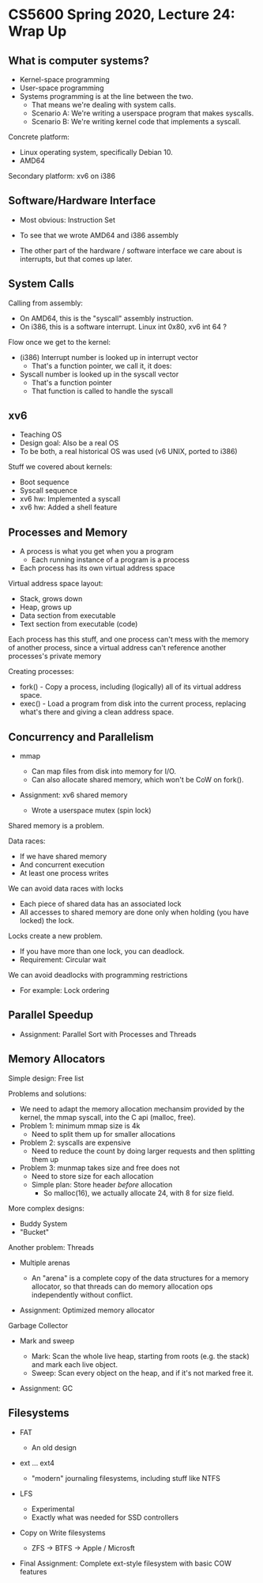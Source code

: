 
# CS5600 Spring 2020, Lecture 24: Wrap Up

## What is computer systems?

 - Kernel-space programming
 - User-space programming
 - Systems programming is at the line between the two.
   - That means we're dealing with system calls.
   - Scenario A: We're writing a userspace program that makes syscalls.
   - Scenario B: We're writing kernel code that implements a syscall.

Concrete platform:

 - Linux operating system, specifically Debian 10.
 - AMD64
 
Secondary platform: xv6 on i386

## Software/Hardware Interface

 - Most obvious: Instruction Set
 - To see that we wrote AMD64 and i386 assembly

 - The other part of the hardware / software interface we care about
   is interrupts, but that comes up later.

## System Calls

Calling from assembly:

 - On AMD64, this is the "syscall" assembly instruction.
 - On i386, this is a software interrupt.   Linux int 0x80, xv6 int 64 ?
 
Flow once we get to the kernel:

 - (i386) Interrupt number is looked up in interrupt vector
   - That's a function pointer, we call it, it does:
 - Syscall number is looked up in the syscall vector
   - That's a function pointer
   - That function is called to handle the syscall

## xv6

 - Teaching OS
 - Design goal: Also be a real OS
 - To be both, a real historical OS was used (v6 UNIX, ported to i386)

Stuff we covered about kernels:

 - Boot sequence
 - Syscall sequence
 - xv6 hw: Implemented a syscall
 - xv6 hw: Added a shell feature
 
## Processes and Memory

 - A process is what you get when you a program
   - Each running instance of a program is a process
 - Each process has its own virtual address space

Virtual address space layout:

 - Stack, grows down
 - Heap, grows up
 - Data section from executable
 - Text section from executable (code)

Each process has this stuff, and one process can't mess with the memory of
another process, since a virtual address can't reference another processes's
private memory

Creating processes:

 - fork() - Copy a process, including (logically) all of its virtual address
   space.
 - exec() - Load a program from disk into the current process, replacing what's
   there and giving a clean address space.

## Concurrency and Parallelism

 - mmap
   - Can map files from disk into memory for I/O.
   - Can also allocate shared memory, which won't be CoW on fork().

 - Assignment: xv6 shared memory
   - Wrote a userspace mutex (spin lock)

Shared memory is a problem.


Data races:

 - If we have shared memory
 - And concurrent execution
 - At least one process writes

We can avoid data races with locks
 
 - Each piece of shared data has an associated lock
 - All accesses to shared memory are done only when
   holding (you have locked) the lock.

Locks create a new problem.

 - If you have more than one lock, you can deadlock.
 - Requirement: Circular wait

We can avoid deadlocks with programming restrictions

 - For example: Lock ordering

## Parallel Speedup

 - Assignment: Parallel Sort with Processes and Threads


## Memory Allocators

Simple design: Free list

Problems and solutions:

 - We need to adapt the memory allocation mechansim provided by the kernel,
   the mmap syscall, into the C api (malloc, free).
 - Problem 1: minimum mmap size is 4k
   - Need to split them up for smaller allocations
 - Problem 2: syscalls are expensive
   - Need to reduce the count by doing larger requests and then
     splitting them up
 - Problem 3: munmap takes size and free does not
   - Need to store size for each allocation
   - Simple plan: Store header *before* allocation
     - So malloc(16), we actually allocate 24, with 8 for size field.

More complex designs:

 - Buddy System
 - "Bucket"

Another problem: Threads

 - Multiple arenas
   - An "arena" is a complete copy of the data structures for a memory
     allocator, so that threads can do memory allocation ops independently
     without conflict.

 - Assignment: Optimized memory allocator

Garbage Collector

 - Mark and sweep
   - Mark: Scan the whole live heap, starting from roots (e.g. the stack)
     and mark each live object.
   - Sweep: Scan every object on the heap, and if it's not marked free it.

 - Assignment: GC

## Filesystems

 - FAT
   - An old design
 - ext ... ext4
   - "modern" journaling filesystems, including stuff like NTFS
 - LFS
   - Experimental
   - Exactly what was needed for SSD controllers

 - Copy on Write filesystems
   - ZFS -> BTFS -> Apple / Microsft

 - Final Assignment: Complete ext-style filesystem with basic COW features

